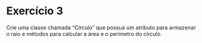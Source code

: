 # Exercício 3
Crie uma classe chamada “Círculo” que possua um atributo para
armazenar o raio e métodos para calcular a área e o perímetro do
círculo.